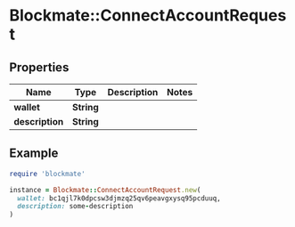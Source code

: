 # Blockmate::ConnectAccountRequest

## Properties

| Name | Type | Description | Notes |
| ---- | ---- | ----------- | ----- |
| **wallet** | **String** |  |  |
| **description** | **String** |  |  |

## Example

```ruby
require 'blockmate'

instance = Blockmate::ConnectAccountRequest.new(
  wallet: bc1qjl7k0dpcsw3djmzq25qv6peavgxysq95pcduuq,
  description: some-description
)
```

